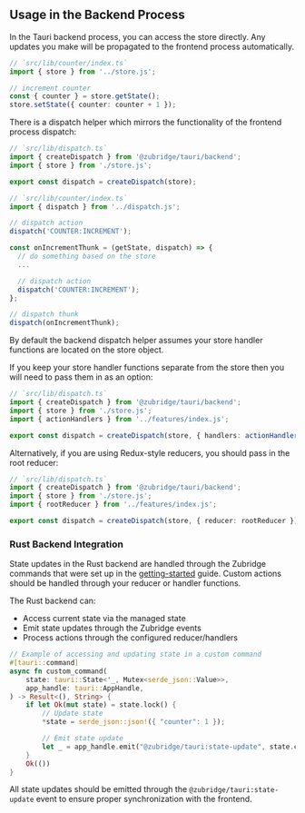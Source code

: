 ## Usage in the Backend Process

In the Tauri backend process, you can access the store directly. Any updates you make will be propagated to the frontend process automatically.

```ts annotate
// `src/lib/counter/index.ts`
import { store } from '../store.js';

// increment counter
const { counter } = store.getState();
store.setState({ counter: counter + 1 });
```

There is a dispatch helper which mirrors the functionality of the frontend process dispatch:

```ts annotate
// `src/lib/dispatch.ts`
import { createDispatch } from '@zubridge/tauri/backend';
import { store } from './store.js';

export const dispatch = createDispatch(store);
```

```ts annotate
// `src/lib/counter/index.ts`
import { dispatch } from '../dispatch.js';

// dispatch action
dispatch('COUNTER:INCREMENT');

const onIncrementThunk = (getState, dispatch) => {
  // do something based on the store
  ...

  // dispatch action
  dispatch('COUNTER:INCREMENT');
};

// dispatch thunk
dispatch(onIncrementThunk);
```

By default the backend dispatch helper assumes your store handler functions are located on the store object.

If you keep your store handler functions separate from the store then you will need to pass them in as an option:

```ts annotate
// `src/lib/dispatch.ts`
import { createDispatch } from '@zubridge/tauri/backend';
import { store } from './store.js';
import { actionHandlers } from '../features/index.js';

export const dispatch = createDispatch(store, { handlers: actionHandlers(store, initialState) });
```

Alternatively, if you are using Redux-style reducers, you should pass in the root reducer:

```ts annotate
// `src/lib/dispatch.ts`
import { createDispatch } from '@zubridge/tauri/backend';
import { store } from './store.js';
import { rootReducer } from '../features/index.js';

export const dispatch = createDispatch(store, { reducer: rootReducer });
```

### Rust Backend Integration

State updates in the Rust backend are handled through the Zubridge commands that were set up in the [getting-started](./getting-started.md) guide. Custom actions should be handled through your reducer or handler functions.

The Rust backend can:

- Access current state via the managed state
- Emit state updates through the Zubridge events
- Process actions through the configured reducer/handlers

```rust
// Example of accessing and updating state in a custom command
#[tauri::command]
async fn custom_command(
    state: tauri::State<'_, Mutex<serde_json::Value>>,
    app_handle: tauri::AppHandle,
) -> Result<(), String> {
    if let Ok(mut state) = state.lock() {
        // Update state
        *state = serde_json::json!({ "counter": 1 });

        // Emit state update
        let _ = app_handle.emit("@zubridge/tauri:state-update", state.clone());
    }
    Ok(())
}
```

All state updates should be emitted through the `@zubridge/tauri:state-update` event to ensure proper synchronization with the frontend.
